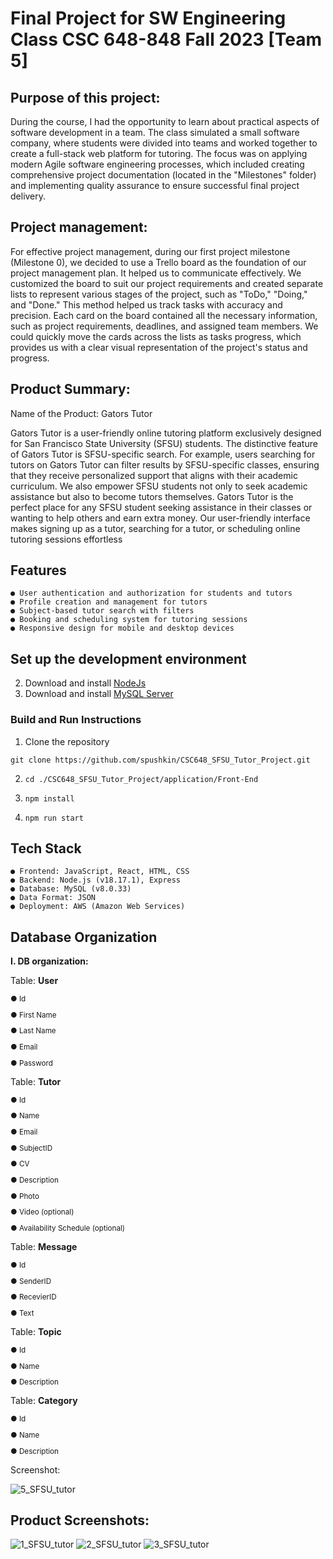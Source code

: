 # Final Project for SW Engineering Class CSC 648-848 Fall 2023 [Team 5]

## Purpose of this project:

During the course, I had the opportunity to learn about practical aspects of software development in a team. 
The class simulated a small software company, where students were divided into teams and worked together to create a full-stack web platform for tutoring. 
The focus was on applying modern Agile software engineering processes, which included creating comprehensive project documentation (located in the "Milestones" folder) and implementing quality assurance to ensure successful final project delivery.

## Project management:

For effective project management, during our first project milestone (Milestone 0), we decided to use a Trello board as the foundation of our project management plan. It helped us to communicate effectively. 
We customized the board to suit our project requirements and created separate lists to represent various stages of the project, such as "ToDo," "Doing," and "Done." 
This method helped us track tasks with accuracy and precision. Each card on the board contained all the necessary information, such as project requirements, deadlines, and assigned team members. 
We could quickly move the cards across the lists as tasks progress, which provides us with a clear visual representation of the project's status and progress.

## Product Summary:

Name of the Product: Gators Tutor

Gators Tutor is a user-friendly online tutoring platform exclusively
designed for San Francisco State University (SFSU) students. The distinctive feature of Gators Tutor is SFSU-specific
search. For example, users searching for tutors on Gators Tutor can filter results
by SFSU-specific classes, ensuring that they receive personalized support that
aligns with their academic curriculum. We also empower SFSU students not only
to seek academic assistance but also to become tutors themselves. Gators Tutor
is the perfect place for any SFSU student seeking assistance in their classes or
wanting to help others and earn extra money. Our user-friendly interface makes
signing up as a tutor, searching for a tutor, or scheduling online tutoring sessions
effortless

## Features

    ● User authentication and authorization for students and tutors
    ● Profile creation and management for tutors
    ● Subject-based tutor search with filters
    ● Booking and scheduling system for tutoring sessions
    ● Responsive design for mobile and desktop devices

## Set up the development environment

2. Download and install [NodeJs](https://docs.npmjs.com/downloading-and-installing-node-js-and-npm)
3. Download and install [MySQL Server](https://dev.mysql.com/downloads/installer)

### Build and Run Instructions

1. Clone the repository

```
git clone https://github.com/spushkin/CSC648_SFSU_Tutor_Project.git
```

2. `cd ./CSC648_SFSU_Tutor_Project/application/Front-End`
   
3. `npm install`

4. `npm run start`

## Tech Stack

    ● Frontend: JavaScript, React, HTML, CSS
    ● Backend: Node.js (v18.17.1), Express
    ● Database: MySQL (v8.0.33)
    ● Data Format: JSON
    ● Deployment: AWS (Amazon Web Services)

## Database Organization

**I. DB organization:**

Table: **User**

<sup>

● Id 

● First Name

● Last Name

● Email

● Password

</sup>

Table: **Tutor**

<sup>

● Id

● Name

● Email

● SubjectID

● CV

● Description

● Photo

● Video (optional)

● Availability Schedule (optional)

</sup>

Table: **Message**

<sup>

● Id

● SenderID 

● RecevierID 

● Text

</sup>

Table: **Topic**

<sup>

● Id 

● Name 

● Description

</sup>

Table: **Category**

<sup>

● Id 

● Name 

● Description

</sup>

Screenshot:

![5_SFSU_tutor](https://github.com/spushkin/CSC648_SFSU_Tutor_Project/assets/42389366/b7f04708-2124-445e-90c2-537a472935a1)

## Product Screenshots:
![1_SFSU_tutor](https://github.com/spushkin/CSC648_SFSU_Tutor_Project/assets/42389366/24faa2f5-404d-4225-a782-85d64597a02e)
![2_SFSU_tutor](https://github.com/spushkin/CSC648_SFSU_Tutor_Project/assets/42389366/86907f19-cc16-4b18-a22f-1a583c01d4c9)
![3_SFSU_tutor](https://github.com/spushkin/CSC648_SFSU_Tutor_Project/assets/42389366/458b1383-abcc-4a0e-93f9-cafe03a3b4cd)
